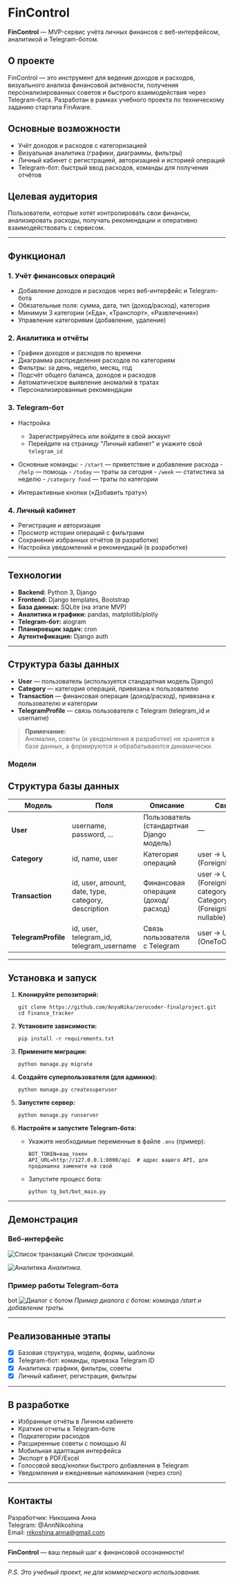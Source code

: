 # FinControl

**FinControl** — MVP-сервис учёта личных финансов с веб-интерфейсом, аналитикой и Telegram-ботом.

## О проекте

FinControl — это инструмент для ведения доходов и расходов, визуального анализа финансовой активности, получения персонализированных советов и быстрого взаимодействия через Telegram-бота. Разработан в рамках учебного проекта по техническому заданию стартапа FinAware.

## Основные возможности

- Учёт доходов и расходов с категоризацией
- Визуальная аналитика (графики, диаграммы, фильтры)
- Личный кабинет с регистрацией, авторизацией и историей операций
- Telegram-бот: быстрый ввод расходов, команды для получения отчётов

## Целевая аудитория

Пользователи, которые хотят контролировать свои финансы, анализировать расходы, получать рекомендации и оперативно взаимодействовать с сервисом.

---

## Функционал

### 1. Учёт финансовых операций

- Добавление доходов и расходов через веб-интерфейс и Telegram-бота
- Обязательные поля: сумма, дата, тип (доход/расход), категория
- Минимум 3 категории («Еда», «Транспорт», «Развлечения»)
- Управление категориями (добавление, удаление)

### 2. Аналитика и отчёты

- Графики доходов и расходов по времени
- Диаграмма распределения расходов по категориям
- Фильтры: за день, неделю, месяц, год
- Подсчёт общего баланса, доходов и расходов
- Автоматическое выявление аномалий в тратах
- Персонализированные рекомендации

### 3. Telegram-бот

- Настройка

  - Зарегистрируйтесь или войдите в свой аккаунт
  - Перейдите на страницу "Личный кабинет" и укажите свой `telegram_id`

- Основные команды:
      - `/start` — приветствие и добавление расхода
      - `/help` — помощь
      - `/today` — траты за сегодня
      - `/week` — статистика за неделю
      - `/category food` — траты по категории
- Интерактивные кнопки («Добавить трату»)

### 4. Личный кабинет

- Регистрация и авторизация
- Просмотр истории операций с фильтрами
- Сохранение избранных отчётов (в разработке)
- Настройка уведомлений и рекомендаций (в разработке)

---

## Технологии

- **Backend:** Python 3, Django
- **Frontend:** Django templates, Bootstrap
- **База данных:** SQLite (на этапе MVP)
- **Аналитика и графики:** pandas, matplotlib/plotly
- **Telegram-бот:** aiogram
- **Планировщик задач:** cron
- **Аутентификация:** Django auth

---

## Структура базы данных

- **User** — пользователь (используется стандартная модель Django)
- **Category** — категория операций, привязана к пользователю
- **Transaction** — финансовая операция (доход/расход), привязана к пользователю и категории
- **TelegramProfile** — связь пользователя с Telegram (telegram_id и username)

> **Примечание:**  
> Аномалии, советы (и уведомления в разработке) не хранятся в базе данных, а формируются и обрабатываются динамически.

### Модели

## Структура базы данных

| Модель            | Поля                                                                                                         | Описание                                           | Связи                                  |
|-------------------|-------------------------------------------------------------------------------------------------------------|----------------------------------------------------|----------------------------------------|
| **User**          | username, password, ...                                                                                      | Пользователь (стандартная Django модель)           | —                                      |
| **Category**      | id, name, user                                                                                              | Категория операций                                | user → User (ForeignKey)               |
| **Transaction**   | id, user, amount, date, type, category, description                                                          | Финансовая операция (доход/расход)                | user → User (ForeignKey), category → Category (ForeignKey, nullable) |
| **TelegramProfile** | id, user, telegram_id, telegram_username                                                                   | Связь пользователя с Telegram                     | user → User (OneToOneField)            |


---

## Установка и запуск

1. **Клонируйте репозиторий:**
    ```
    git clone https://github.com/AnyaNika/zerocoder-finalproject.git
    cd finance_tracker
    ```

2. **Установите зависимости:**
    ```
    pip install -r requirements.txt
    ```

3. **Примените миграции:**
    ```
    python manage.py migrate
    ```

4. **Создайте суперпользователя (для админки):**
    ```
    python manage.py createsuperuser
    ```

5. **Запустите сервер:**
    ```
    python manage.py runserver
    ```

6. **Настройте и запустите Telegram-бота:**
   - Укажите необходимые переменные в файле `.env` (пример):
     ```
     BOT_TOKEN=ваш_токен
     API_URL=http://127.0.0.1:8000/api  # адрес вашего API, для продакшена замените на свой
     ```
   - Запустите процесс бота:
     ```
     python tg_bot/bot_main.py
     ```

---

## Демонстрация

### Веб-интерфейс

![Список транзакций](screenshots/web_transactions.png)
*Список транзакций.*

![Аналитика](screenshots/web_analytics.png)
*Аналитика.*

### Пример работы Telegram-бота
bot
![Диалог с ботом](screenshots/bot_example.png)
*Пример диалога с ботом: команда /start и добавление траты.*

---

## Реализованные этапы

- [x] Базовая структура, модели, формы, шаблоны
- [x] Telegram-бот: команды, привязка Telegram ID
- [x] Аналитика: графики, фильтры, советы
- [x] Личный кабинет, регистрация, фильтры

---

## В разработке

- Избранные отчёты в Личном кабинете
- Краткие отчеты в Telegram-боте
- Подкатегории расходов
- Расширенные советы с помощью AI
- Мобильная адаптация интерфейса
- Экспорт в PDF/Excel
- Голосовой ввод/кнопки быстрого добавления в Telegram
- Уведомления и ежедневные напоминания (через cron)

---

## Контакты

Разработчик: Никошина Анна  
Telegram: @AnnNikoshina  
Email: nikoshina.anna@gmail.com

---

**FinControl** — ваш первый шаг к финансовой осознанности!

---

*P.S. Это учебный проект, не для коммерческого использования.*
